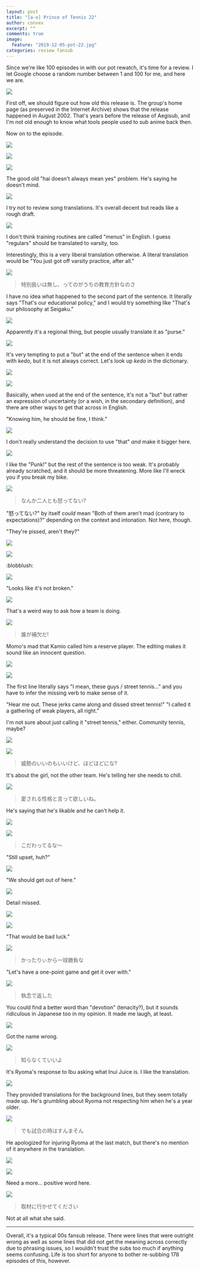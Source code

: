 ```yaml
---
layout: post
title: "[a-o] Prince of Tennis 22"
author: convex
excerpt: ""
comments: true
image:
  feature: "2019-12-05-pot-22.jpg"
categories: review fansub
---
```


Since we're like 100 episodes in with our pot rewatch, it's time for a review. I let Google choose a random number between 1 and 100 for me, and here we are.

![](https://i.imgur.com/3QE11G4.png)

First off, we should figure out how old this release is. The group's home page (as preserved in the Internet Archive) shows that the release happened in August 2002. That's years before the release of Aegisub, and I'm not old enough to know what tools people used to sub anime back then. 

Now on to the episode.

![](https://i.imgur.com/KXr8C7z.jpg)

![](https://i.imgur.com/YBNFahb.jpg)

![](https://i.imgur.com/W2Q4K4w.jpg)

The good old "hai doesn't always mean yes" problem. He's saying he doesn't mind.

![](https://i.imgur.com/dLyxZm5.jpg)

I try not to review song translations. It's overall decent but reads like a rough draft.

![](https://i.imgur.com/SUD1Csf.jpg)

I don't think training routines are called "menus" in English. I guess "regulars" should be translated to varsity, too.

Interestingly, this is a very liberal translation otherwise. A literal translation would be "You just got off varsity practice, after all."

![](https://i.imgur.com/rHGWtex.jpg)

> 特別扱いは無し、ってのがうちの教育方針なのさ

I have no idea what happened to the second part of the sentence. It literally says "That's our educational policy," and I would try something like "That's our philosophy at Seigaku."

![](https://i.imgur.com/iuCKTfw.jpg)

Apparently it's a regional thing, but people usually translate it as "purse."

![](https://i.imgur.com/kvljnS2.jpg)

It's very tempting to put a "but" at the end of the sentence when it ends with *kedo*, but it is not always correct. Let's look up *kedo* in the dictionary.

![](https://i.imgur.com/avmtZlK.png)

![](https://i.imgur.com/H2qrAnL.png)

Basically, when used at the end of the sentence, it's not a "but" but rather an expression of uncertainty (or a wish, in the secondary definition), and there are other ways to get that across in English.

"Knowing him, he should be fine, I think."

![](https://i.imgur.com/jNNPIyg.jpg)

I don't really understand the decision to use "that" *and* make it bigger here.

![](https://i.imgur.com/T1duM3z.jpg)

I like the "Punk!" but the rest of the sentence is too weak. It's probably already scratched, and it should be more threatening. More like I'll wreck you if you break my bike.

![](https://i.imgur.com/aSZqnjZ.jpg)

> なんか二人とも怒ってない?

"怒ってない?" by itself *could* mean "Both of them aren't mad (contrary to expectations)?" depending on the context and intonation. Not here, though.

"They're pissed, aren't they?"

![](https://i.imgur.com/qTXqzs3.jpg)

![](https://i.imgur.com/A5Hah6Q.jpg)

:blobblush:

![](https://i.imgur.com/DzOfdmz.jpg)

"Looks like it's not broken."

![](https://i.imgur.com/OtWtgWc.jpg)

That's a weird way to ask how a team is doing.

![](https://i.imgur.com/ZAafvM7.jpg)

> 誰が補欠だ!

Momo's mad that Kamio called him a reserve player. The editing makes it sound like an innocent question.

![](https://i.imgur.com/AI5cAa6.jpg)

![](https://i.imgur.com/4Rd77Mg.jpg)

The first line literally says "I mean, these guys / street tennis..." and you have to infer the missing verb to make sense of it.

"Hear me out. These jerks came along and dissed street tennis!"
"I called it a gathering of weak players, all right."

I'm not sure about just calling it "street tennis," either. Community tennis, maybe?

![](https://i.imgur.com/AqcZOpZ.jpg)

![](https://i.imgur.com/MIcXRf6.jpg)

> 威勢のいいのもいいけど、ほどほどにな?

It's about the girl, not the other team. He's telling her she needs to chill.

![](https://i.imgur.com/duGf5oS.jpg)

> 愛される性格と言って欲しいね。

He's saying that he's likable and he can't help it.

![](https://i.imgur.com/YR3SnPh.jpg)

![](https://i.imgur.com/BJEsLRu.jpg)

> こだわってるな～

"Still upset, huh?"

![](https://i.imgur.com/tAqIV87.jpg)

"We should get out of here."

![](https://i.imgur.com/FDPa4eB.jpg)

Detail missed.

![](https://i.imgur.com/MTozE4f.jpg)

![](https://i.imgur.com/RKRexFX.jpg)

"That would be bad luck."

![](https://i.imgur.com/rd58gxU.jpg)

> かったりぃから一球勝負な

"Let's have a one-point game and get it over with."

![](https://i.imgur.com/dgVzlaK.jpg)

> 執念で返した

You could find a better word than "devotion" (tenacity?), but it sounds ridiculous in Japanese too in my opinion. It made me laugh, at least.

![](https://i.imgur.com/B54cGwz.jpg)

Got the name wrong.

![](https://i.imgur.com/NUbrxz0.jpg)

> 知らなくていいよ

It's Ryoma's response to Ibu asking what Inui Juice is. I like the translation.

![](https://i.imgur.com/8vz85cT.jpg)

They provided translations for the background lines, but they seem totally made up. He's grumbling about Ryoma not respecting him when he's a year older.

![](https://i.imgur.com/Q50HK4u.jpg)

> でも試合の時はすんまそん

He apologized for injuring Ryoma at the last match, but there's no mention of it anywhere in the translation.

![](https://i.imgur.com/8F6V6lZ.jpg)

![](https://i.imgur.com/92sBT7S.jpg)

Need a more... positive word here.

![](https://i.imgur.com/6hcgXjG.jpg)

> 取材に行かせてください

Not at all what she said.

---

Overall, it's a typical 00s fansub release. There were lines that were outright wrong as well as some lines that did not get the meaning across correctly due to phrasing issues, so I wouldn't trust the subs too much if anything seems confusing. Life is too short for anyone to bother re-subbing 178 episodes of this, however.

